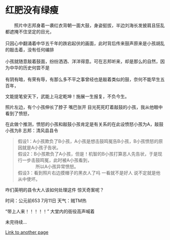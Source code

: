 红肥没有绿瘦
====
&emsp;&emsp;照片中志邦身着一袭红衣背朝一面大鼓，身姿挺拔，半边刘海长发披肩且狂乱都遮掩不住坚定的目光，<br/>
<br/>
只因心中翻涌着中华五千年的跌宕起伏的画面，此时背后传来鼓声原来是小孩胡乱的敲击着，没有任何编排<br/>
<br/>
小孩就随意敲着鼓面，纷纷洒洒、洋洋得意。可在志邦听来，却是那么的自然，因为中华的历史何尝不是<br/>
<br/>
有阴有暗，有荣有辱，有那么多不平之事曾经也是敲着类似的鼓，奈何不能早生五百年，<br/>

文能提笔安天下，武能上马定乾坤！施展一生报复，不负今生。<br/>

照片左边，有个小孩伸长了脖子 嘴巴张开 目光死死盯着敲鼓的小孩，我从他眼中看到了愤怒，<br/>

在此做个推测，愤怒的小孩和敲鼓小孩肯定是有关系的在此设愤怒小孩为A，敲鼓小孩为B  志邦：清风县县令<br/>

>假设1：A小孩欺负了B小孩，A小孩是想击鼓鸣冤告B小孩，B小孩愤怒的原因就是A小孩子告状。 <br/>
>假设2：B小孩欺负了A小孩，但是！机智的B小孩打算恶人先告状，于是现行一步击鼓鸣冤，此时被A小孩看到，<br/>&emsp;&emsp;&emsp;&emsp;所以A小孩异常愤怒。<br/>
>假设3：看到照片右边摸帽子的黑衣人了吗 一看就不是好人 说不定就是他从中使坏。<br/>

咋们英明的县令大人该如何处理这件 惊天奇案呢？

时间：公元前653 7月11日  天气：贼TM热

“带上人来！！！！！” 大堂内的衙役高声喊着


未完待续...

<a href="./page1.html">Link to another page</a>
    
